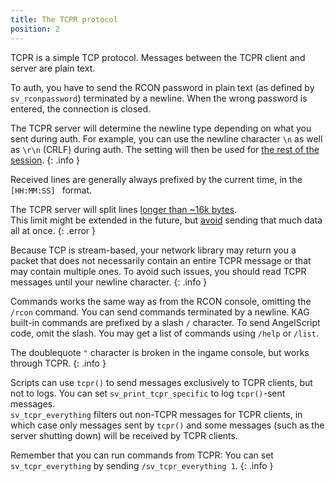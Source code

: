 ```yaml
---
title: The TCPR protocol
position: 2
---
```


TCPR is a simple TCP protocol. Messages between the TCPR client and server are plain text.

To auth, you have to send the RCON password in plain text (as defined by `sv_rconpassword`) terminated by a newline.
When the wrong password is entered, the connection is closed.

The TCPR server will determine the newline type depending on what you sent during auth.
For example, you can use the newline character `\n` as well as `\r\n` (CRLF) during auth. The setting will then be used for [the rest of the session](https://forum.thd.vg/threads/complete-tcpr-documentation.27028/#post-400427).
{: .info }

Received lines are generally always prefixed by the current time, in the `[HH:MM:SS] ` format.

The TCPR server will split lines [longer than ~16k bytes](https://forum.thd.vg/threads/build-1865-engine-update-sponges-in-tdm-windows-modded-server-fixes.25483/).  
This limit might be extended in the future, but [avoid](https://forum.thd.vg/threads/complete-tcpr-documentation.27028/#post-400427) sending that much data all at once.
{: .error }

Because TCP is stream-based, your network library may return you a packet that does not necessarily contain an entire TCPR message or that may contain multiple ones. To avoid such issues, you should read TCPR messages until your newline character.
{: .info }

Commands works the same way as from the RCON console, omitting the `/rcon` command. You can send commands terminated by a newline. KAG built-in commands are prefixed by a slash `/` character. To send AngelScript code, omit the slash.
You may get a list of commands using `/help` or `/list`.

The doublequote `"` character is broken in the ingame console, but works through TCPR.
{: .info }

Scripts can use `tcpr()` to send messages exclusively to TCPR clients, but not to logs.
You can set `sv_print_tcpr_specific` to log `tcpr()`-sent messages.  
`sv_tcpr_everything` filters out non-TCPR messages for TCPR clients, in which case only messages sent by `tcpr()` and some messages (such as the server shutting down) will be received by TCPR clients.

Remember that you can run commands from TCPR: You can set `sv_tcpr_everything` by sending `/sv_tcpr_everything 1`.
{: .info }
